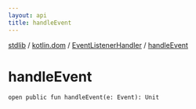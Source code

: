```yaml
---
layout: api
title: handleEvent
---
```

[stdlib](../../index.md) / [kotlin.dom](../index.md) / [EventListenerHandler](index.md) / [handleEvent](handleEvent.md)

# handleEvent

```
open public fun handleEvent(e: Event): Unit
```
